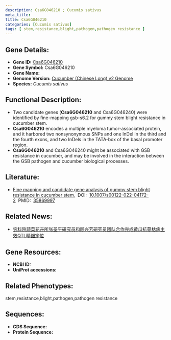 ```yaml
---
description: Csa6G046210 ; Cucumis sativus
meta_title:
title: Csa6G046210
categories: [Cucumis sativus]
tags: [ stem,resistance,blight,pathogen,pathogen resistance ]
---
```


## Gene Details:
- **Gene ID:**	[Csa6G046210]()
- **Gene Symbol:** Csa6G046210
- **Gene Name:** 
- **Genome Version:** [Cucumber (Chinese Long) v2 Genome]()
- **Species:** *Cucumis sativus*

## Functional Description:
   - Two candidate genes (**Csa6G046210** and Csa6G046240) were identified by fine-mapping gsb-s6.2 for gummy stem blight resistance in cucumber stem.
   - **Csa6G046210** encodes a multiple myeloma tumor-associated protein, and it harbored two nonsynonymous SNPs and one InDel in the third and the fourth exons, and two InDels in the TATA-box of the basal promoter region.
   - **Csa6G046210** and Csa6G046240 might be associated with GSB resistance in cucumber, and may be involved in the interaction between the GSB pathogen and cucumber biological processes.

## Literature:
   - [Fine mapping and candidate gene analysis of gummy stem blight resistance in cucumber stem.]( https://link.springer.com/article/10.1007/s00122-022-04172-2)&nbsp;&nbsp;DOI:&nbsp;&nbsp;[10.1007/s00122-022-04172-2](https://link.springer.com/article/10.1007/s00122-022-04172-2)&nbsp;&nbsp;PMID:&nbsp;&nbsp;[35869997](https://pubmed.ncbi.nlm.nih.gov/35869997/)

## Related News:
   - [农科院蔬菜花卉所张圣平研究员和顾兴芳研究员团队合作完成黄瓜抗蔓枯病主效QTL精细定位](https://mp.weixin.qq.com/s?__biz=MzIyOTY2NDYyNQ==&mid=2247547909&idx=6&sn=c3fa0bf380c2e5c99cedb7e8e8027f10&chksm=e8bd4e1bdfcac70d5232bebbd811dcc28ddef8eb1851012df39115ffd950797d1332eedefef6&scene=27#wechat_redirect)

## Gene Resources:
- **NCBI ID:** [](https://www.ncbi.nlm.nih.gov/gene/?term=)
- **UniProt accessions:** [](https://www.uniprot.org/uniprotkb//entry)

## Related Phenotypes:
stem,resistance,blight,pathogen,pathogen resistance

## Sequences:
- **CDS Sequence:**
- **Protein Sequence:**
